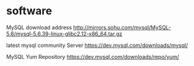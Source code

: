 # software
MySQL download address
http://mirrors.sohu.com/mysql/MySQL-5.6/mysql-5.6.39-linux-glibc2.12-x86_64.tar.gz


latest mysql community Server
https://dev.mysql.com/downloads/mysql/

MySQL Yum Repository
https://dev.mysql.com/downloads/repo/yum/
